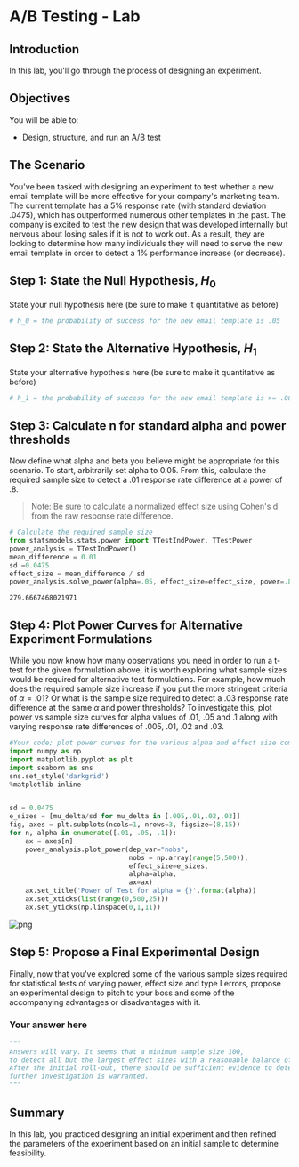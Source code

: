
# A/B Testing - Lab

## Introduction

In this lab, you'll go through the process of designing an experiment.

## Objectives
You will be able to:

* Design, structure, and run an A/B test


## The Scenario

You've been tasked with designing an experiment to test whether a new email template will be more effective for your company's marketing team. The current template has a 5% response rate (with standard deviation .0475), which has outperformed numerous other templates in the past. The company is excited to test the new design that was developed internally but nervous about losing sales if it is not to work out. As a result, they are looking to determine how many individuals they will need to serve the new email template in order to detect a 1% performance increase (or decrease).


## Step 1: State the Null Hypothesis, $H_0$

State your null hypothesis here (be sure to make it quantitative as before)


```python
# h_0 = the probability of success for the new email template is .05
```

## Step 2: State the Alternative Hypothesis, $H_1$

State your alternative hypothesis here (be sure to make it quantitative as before)


```python
# h_1 = the probability of success for the new email template is >= .06
```

## Step 3: Calculate n for standard alpha and power thresholds

Now define what alpha and beta you believe might be appropriate for this scenario.
To start, arbitrarily set alpha to 0.05. From this, calculate the required sample size to detect a .01 response rate difference at a power of .8.

> Note: Be sure to calculate a normalized effect size using Cohen's d from the raw response rate difference.


```python
# Calculate the required sample size 
from statsmodels.stats.power import TTestIndPower, TTestPower
power_analysis = TTestIndPower()
mean_difference = 0.01
sd =0.0475
effect_size = mean_difference / sd
power_analysis.solve_power(alpha=.05, effect_size=effect_size, power=.80, alternative='larger')
```




    279.6667468021971



## Step 4: Plot Power Curves for Alternative Experiment Formulations

While you now know how many observations you need in order to run a t-test for the given formulation above, it is worth exploring what sample sizes would be required for alternative test formulations. For example, how much does the required sample size increase if you put the more stringent criteria of $\alpha=.01$? Or what is the sample size required to detect a .03 response rate difference at the same $\alpha$ and power thresholds? To investigate this, plot power vs sample size curves for alpha values of .01, .05 and .1 along with varying response rate differences of .005, .01, .02 and .03.


```python
#Your code; plot power curves for the various alpha and effect size combinations
import numpy as np
import matplotlib.pyplot as plt
import seaborn as sns
sns.set_style('darkgrid')
%matplotlib inline


sd = 0.0475
e_sizes = [mu_delta/sd for mu_delta in [.005,.01,.02,.03]]
fig, axes = plt.subplots(ncols=1, nrows=3, figsize=(8,15))
for n, alpha in enumerate([.01, .05, .1]):
    ax = axes[n]
    power_analysis.plot_power(dep_var="nobs",
                              nobs = np.array(range(5,500)),
                              effect_size=e_sizes,
                              alpha=alpha,
                              ax=ax)
    ax.set_title('Power of Test for alpha = {}'.format(alpha))
    ax.set_xticks(list(range(0,500,25)))
    ax.set_yticks(np.linspace(0,1,11))
```


![png](index_files/index_9_0.png)


## Step 5: Propose a Final Experimental Design

Finally, now that you've explored some of the various sample sizes required for statistical tests of varying power, effect size and type I errors, propose an experimental design to pitch to your boss and some of the accompanying advantages or disadvantages with it.

### Your answer here


```python
"""
Answers will vary. It seems that a minimum sample size 100, 
to detect all but the largest effect sizes with a reasonable balance of alpha and power. 
After the initial roll-out, there should be sufficient evidence to determine whether 
further investigation is warranted.
"""
```

## Summary

In this lab, you practiced designing an initial experiment and then refined the parameters of the experiment based on an initial sample to determine feasibility.
